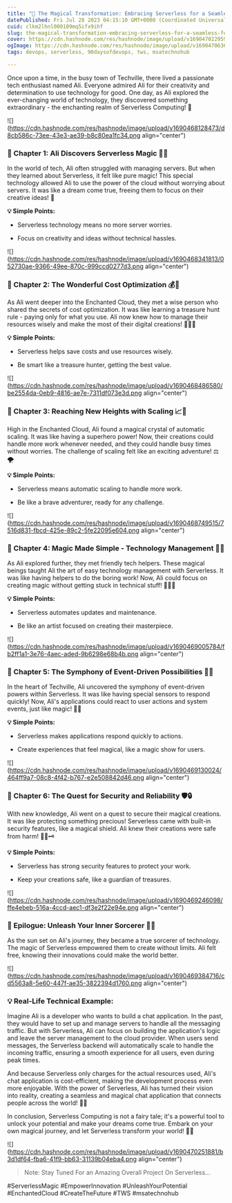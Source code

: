 ```yaml
---
title: "📢 The Magical Transformation: Embracing Serverless for a Seamless Future! 🌟"
datePublished: Fri Jul 28 2023 04:15:10 GMT+0000 (Coordinated Universal Time)
cuid: clkm2lhnl000109mq5ifx9ihf
slug: the-magical-transformation-embracing-serverless-for-a-seamless-future
cover: https://cdn.hashnode.com/res/hashnode/image/upload/v1690470229596/46811293-8f05-4f63-8c58-45748df289d3.png
ogImage: https://cdn.hashnode.com/res/hashnode/image/upload/v1690470636530/fcb12673-18b5-4d60-a34e-ac568d8bd22d.png
tags: devops, serverless, 90daysofdevops, tws, msatechnohub

---
```


Once upon a time, in the busy town of Techville, there lived a passionate tech enthusiast named Ali. Everyone admired Ali for their creativity and determination to use technology for good. One day, as Ali explored the ever-changing world of technology, they discovered something extraordinary - the enchanting realm of Serverless Computing! 🌌

![](https://cdn.hashnode.com/res/hashnode/image/upload/v1690468128473/d8cb586c-73ee-43e3-ae39-b8c80ea1fc34.png align="center")

### 🌟 Chapter 1: Ali Discovers Serverless Magic 🧙‍♂️

In the world of tech, Ali often struggled with managing servers. But when they learned about Serverless, it felt like pure magic! This special technology allowed Ali to use the power of the cloud without worrying about servers. It was like a dream come true, freeing them to focus on their creative ideas! 🎩

**💡 Simple Points:**

* Serverless technology means no more server worries.
    
* Focus on creativity and ideas without technical hassles.
    

![](https://cdn.hashnode.com/res/hashnode/image/upload/v1690468341813/052730ae-9366-49ee-870c-999ccd0277d3.png align="center")

### 🌟 Chapter 2: The Wonderful Cost Optimization 💰💭

As Ali went deeper into the Enchanted Cloud, they met a wise person who shared the secrets of cost optimization. It was like learning a treasure hunt rule - paying only for what you use. Ali now knew how to manage their resources wisely and make the most of their digital creations! 🧙‍♂️✨

**💡 Simple Points:**

* Serverless helps save costs and use resources wisely.
    
* Be smart like a treasure hunter, getting the best value.
    

![](https://cdn.hashnode.com/res/hashnode/image/upload/v1690468486580/be2554da-0eb9-4816-ae7e-7311df073e3d.png align="center")

### 🌟 Chapter 3: Reaching New Heights with Scaling 📈🔮

High in the Enchanted Cloud, Ali found a magical crystal of automatic scaling. It was like having a superhero power! Now, their creations could handle more work whenever needed, and they could handle busy times without worries. The challenge of scaling felt like an exciting adventure! ⚖️🌪️

**💡 Simple Points:**

* Serverless means automatic scaling to handle more work.
    
* Be like a brave adventurer, ready for any challenge.
    

![](https://cdn.hashnode.com/res/hashnode/image/upload/v1690468749515/7516d831-fbcd-425e-89c2-5fe22095e604.png align="center")

### 🌟 Chapter 4: Magic Made Simple - Technology Management 🧪🔧

As Ali explored further, they met friendly tech helpers. These magical beings taught Ali the art of easy technology management with Serverless. It was like having helpers to do the boring work! Now, Ali could focus on creating magic without getting stuck in technical stuff! 🧚‍♀️✨

**💡 Simple Points:**

* Serverless automates updates and maintenance.
    
* Be like an artist focused on creating their masterpiece.
    

![](https://cdn.hashnode.com/res/hashnode/image/upload/v1690469005784/fb2ff1a1-3e76-4aec-aded-9b6298e68b4b.png align="center")

### 🌟 Chapter 5: The Symphony of Event-Driven Possibilities 🌠📣

In the heart of Techville, Ali uncovered the symphony of event-driven powers within Serverless. It was like having special sensors to respond quickly! Now, Ali's applications could react to user actions and system events, just like magic! 🦉💨

**💡 Simple Points:**

* Serverless makes applications respond quickly to actions.
    
* Create experiences that feel magical, like a magic show for users.
    

![](https://cdn.hashnode.com/res/hashnode/image/upload/v1690469130024/464ff9a7-08c8-4f42-b767-e2e508842d46.png align="center")

### 🌟 Chapter 6: The Quest for Security and Reliability 🛡️🔒

With new knowledge, Ali went on a quest to secure their magical creations. It was like protecting something precious! Serverless came with built-in security features, like a magical shield. Ali knew their creations were safe from harm! 🧙‍♀️🗝️

**💡 Simple Points:**

* Serverless has strong security features to protect your work.
    
* Keep your creations safe, like a guardian of treasures.
    

![](https://cdn.hashnode.com/res/hashnode/image/upload/v1690469246098/ffe4ebeb-516a-4ccd-aec1-df3e2f22e94e.png align="center")

### 🌟 Epilogue: Unleash Your Inner Sorcerer 🌅🌠

As the sun set on Ali's journey, they became a true sorcerer of technology. The magic of Serverless empowered them to create without limits. Ali felt free, knowing their innovations could make the world better.

![](https://cdn.hashnode.com/res/hashnode/image/upload/v1690469384716/cd5563a8-5e60-447f-ae35-3822394d1760.png align="center")

### 💡 Real-Life Technical Example:

Imagine Ali is a developer who wants to build a chat application. In the past, they would have to set up and manage servers to handle all the messaging traffic. But with Serverless, Ali can focus on building the application's logic and leave the server management to the cloud provider. When users send messages, the Serverless backend will automatically scale to handle the incoming traffic, ensuring a smooth experience for all users, even during peak times.

And because Serverless only charges for the actual resources used, Ali's chat application is cost-efficient, making the development process even more enjoyable. With the power of Serverless, Ali has turned their vision into reality, creating a seamless and magical chat application that connects people across the world! 🌟🚀

In conclusion, Serverless Computing is not a fairy tale; it's a powerful tool to unlock your potential and make your dreams come true. Embark on your own magical journey, and let Serverless transform your world! 🌌✨

![](https://cdn.hashnode.com/res/hashnode/image/upload/v1690470251881/b3d1df64-fba6-41f9-bb63-31139b04eba4.png align="center")

> Note: Stay Tuned For an Amazing Overall Project On Serverless...

#ServerlessMagic #EmpowerInnovation #UnleashYourPotential #EnchantedCloud #CreateTheFuture #TWS #msatechnohub
